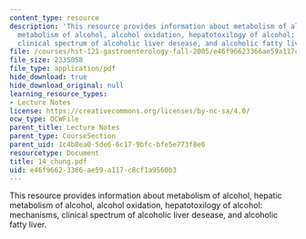 ```yaml
---
content_type: resource
description: 'This resource provides information about metabolism of alcohol, hepatic
  metabolism of alcohol, alcohol oxidation, hepatotoxilogy of alcohol: mechanisms,
  clinical spectrum of alcoholic liver desease, and alcoholic fatty liver.'
file: /courses/hst-121-gastroenterology-fall-2005/e46f96623366ae59a117c8cf1a9560b3_14_chung.pdf
file_size: 2335058
file_type: application/pdf
hide_download: true
hide_download_original: null
learning_resource_types:
- Lecture Notes
license: https://creativecommons.org/licenses/by-nc-sa/4.0/
ocw_type: OCWFile
parent_title: Lecture Notes
parent_type: CourseSection
parent_uid: 1c4b8ea0-5de6-6c17-9bfc-bfe5e773f8e0
resourcetype: Document
title: 14_chung.pdf
uid: e46f9662-3366-ae59-a117-c8cf1a9560b3
---
```

This resource provides information about metabolism of alcohol, hepatic metabolism of alcohol, alcohol oxidation, hepatotoxilogy of alcohol: mechanisms, clinical spectrum of alcoholic liver desease, and alcoholic fatty liver.